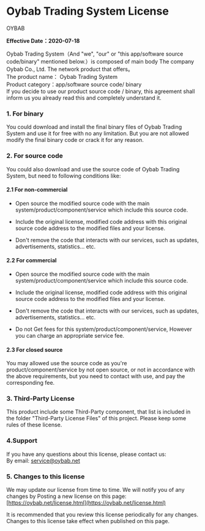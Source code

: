 
# Oybab Trading System License

OYBAB

**Effective Date：2020-07-18**

Oybab Trading System（And "we", "our" or "this app/software source code/binary" mentioned below.）is composed of main body The company Oybab Co., Ltd. The network product that offers。  
The product name： Oybab Trading System  
Product category：app/software source code/ binary  
If you decide to use our product source code / binary, this agreement shall inform us you already read this and completely understand it.

### 1. For binary

You could download and install the final binary files of Oybab Trading System and use it for free with no any limitation. But you are not allowed modify the final binary code or crack it for any reason.

### 2. For source code  

You could also download and use the source code of Oybab Trading System, but need to following conditions like:

#### 2.1 For non-commercial

-   Open source the modified source code with the main system/product/component/service which include this source code.
    
-   Include the original license, modified code address with this original source code address to the modified files and your license.

-   Don't remove the code that interacts with our services, such as updates, advertisements, statistics... etc.
    

#### 2.2 For commercial

-   Open source the modified source code with the main system/product/component/service which include this source code.
    
-   Include the original license, modified code address with this original source code address to the modified files and your license.

-   Don't remove the code that interacts with our services, such as updates, advertisements, statistics... etc.
    
-   Do not Get fees for this system/product/component/service, However you can charge an appropriate service fee.
    

#### 2.3 For closed source

You may allowed use the source code as you're product/component/service by not open source, or not in accordance with the above requirements, but you need to contact with use, and pay the corresponding fee.

### 3. Third-Party License

This product include some Third-Party component, that list is included in the folder "Third-Party License Files" of this project. Please keep some rules of these license.

### 4.Support

If you have any questions about this license, please contact us:  
By email: [service@oybab.net](mailto:service@oybab.net)

### 5. Changes to this license

We may update our license from time to time. We will notify you of any changes by Posting a new license on this page:  [https://oybab.net/license.html](https://oybab.net/license.html)

It is recommended that you review this license periodically for any changes. Changes to this license take effect when published on this page.
